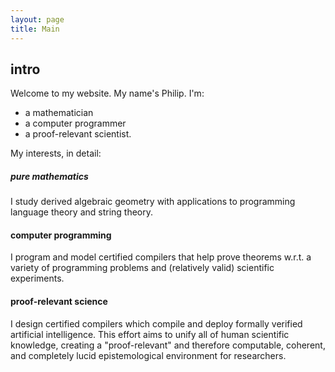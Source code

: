 ```yaml
---
layout: page
title: Main
---
```

## intro

Welcome to my website. My name's Philip. I'm:

* a mathematician
* a computer programmer
* a proof-relevant scientist.


My interests, in detail:

##### pure mathematics

I study derived algebraic geometry with applications to programming language theory and string theory.

#### computer programming 

I program and model certified compilers that help prove theorems w.r.t. a variety of programming problems and (relatively valid) scientific experiments.

#### proof-relevant science

I design certified compilers which compile and deploy formally verified artificial intelligence. This effort aims to unify all of human scientific knowledge, creating a "proof-relevant" and therefore computable, coherent, and completely lucid epistemological environment for researchers.
